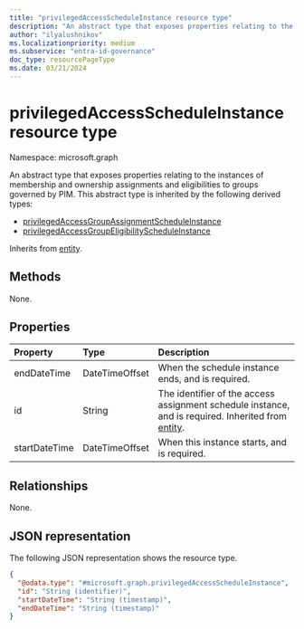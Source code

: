 ```yaml
---
title: "privilegedAccessScheduleInstance resource type"
description: "An abstract type that exposes properties relating to the instances of membership and ownership assignments and eligibilities to groups governed by PIM."
author: "ilyalushnikov"
ms.localizationpriority: medium
ms.subservice: "entra-id-governance"
doc_type: resourcePageType
ms.date: 03/21/2024
---
```


# privilegedAccessScheduleInstance resource type

Namespace: microsoft.graph

An abstract type that exposes properties relating to the instances of membership and ownership assignments and eligibilities to groups governed by PIM. This abstract type is inherited by the following derived types:
+ [privilegedAccessGroupAssignmentScheduleInstance](privilegedaccessgroupassignmentscheduleinstance.md)
+ [privilegedAccessGroupEligibilityScheduleInstance](privilegedaccessgroupeligibilityscheduleinstance.md)

Inherits from [entity](../resources/entity.md).

## Methods
None.

## Properties
|Property|Type|Description|
|:---|:---|:---|
|endDateTime|DateTimeOffset|When the schedule instance ends, and is required.|
|id|String|The identifier of the access assignment schedule instance, and is required. Inherited from [entity](../resources/entity.md).|
|startDateTime|DateTimeOffset|When this instance starts, and is required.|

## Relationships
None.

## JSON representation
The following JSON representation shows the resource type.
<!-- {
  "blockType": "resource",
  "keyProperty": "id",
  "@odata.type": "microsoft.graph.privilegedAccessScheduleInstance",
  "baseType": "microsoft.graph.entity",
  "openType": false
}
-->
``` json
{
  "@odata.type": "#microsoft.graph.privilegedAccessScheduleInstance",
  "id": "String (identifier)",
  "startDateTime": "String (timestamp)",
  "endDateTime": "String (timestamp)"
}
```

